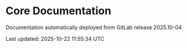 # Core Documentation

Documentation automatically deployed from GitLab release 2025.10-04

Last updated: 2025-10-22 11:55:34 UTC
